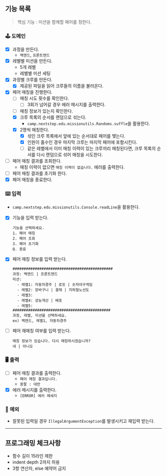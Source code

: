 ## 기능 목록

> 핵심 기능 : 미션을 함께할 페어를 정한다.

### 🕹️ 도메인

- [x] 과정을 만든다.
    - `백엔드`, `프론트엔드`
- [x] 레벨별 미션을 만든다.
    - 5개 레벨
    - 레벨별 미션 세팅
- [x] 과정별 크루를 만든다.
    - [x] 제공된 파일을 읽어 크루들의 이름을 불러온다.
- [x] 페어 매칭을 진행한다.
    - [ ] 매칭 시도 횟수를 확인한다.
        - [ ] 3회가 넘어갈 경우 에러 메시지를 출력한다.
    - [ ] 매칭 정보가 있는지 확인한다.
    - [x] 크루 목록의 순서를 랜덤으로 섞는다.
        - `camp.nextstep.edu.missionutils.Randoms.suffle`을 활용한다.
    - [x] 2명씩 매칭한다.
        - [x] 섞인 크루 목록에서 앞에 있는 순서대로 페어를 맺는다.
        - [x] 인원이 홀수인 경우 마지막 크루는 마지막 페어에 포함시킨다.
        - [ ] 같은 레벨에서 이미 매칭 이력이 있는 크루끼리 매칭된다면, 크루 목록의 순서를 다시 랜덤으로 섞어 매칭을 시도한다.
- [ ] 페어 매칭 결과를 조회한다.
    - 매칭 이력이 없으면 `매칭 이력이 없습니다.` 에러를 출력한다.
- [ ] 페어 매칭 결과를 초기화 한다.
- [x] 페어 매칭을 종료한다.

### ⌨️ 입력

- `camp.nextstep.edu.missionutils.Console.readLine`을 활용한다.
- [x] 기능을 입력 받는다.
    ```text
    기능을 선택하세요.
    1. 페어 매칭
    2. 페어 조회
    3. 페어 초기화
    Q. 종료
    ```
- [x] 페어 매칭 정보를 입력 받는다.
    ```text
    #############################################
    과정: 백엔드 | 프론트엔드
    미션:
      - 레벨1: 자동차경주 | 로또 | 숫자야구게임
      - 레벨2: 장바구니 | 결제 | 지하철노선도
      - 레벨3: 
      - 레벨4: 성능개선 | 배포
      - 레벨5: 
    ############################################
    과정, 레벨, 미션을 선택하세요.
    ex) 백엔드, 레벨1, 자동차경주
    ```
- [ ] 페어 재매칭 여부를 입력 받는다.
    ```text
    매칭 정보가 있습니다. 다시 매칭하시겠습니까?
    네 | 아니오
    ```

### 🖥 출력

- [ ] 페어 매칭 결과를 출력한다.
    - `페어 매칭 결과입니다.`
    - `용팔 : 대만`
- [x] 에러 메시지를 출력한다.
    - `[ERROR] 에러 메세지`

### 🧨 예외

- 잘못된 입력일 경우 `IllegalArgumentException`를 발생시키고 재입력 받는다.

---

## 프로그래밍 체크사항

- 함수 길이 15라인 제한
- indent depth 2까지 허용
- 3항 연산자, else 예약어 금지
